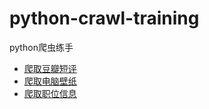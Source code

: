 # python-crawl-training
python爬虫练手
- [爬取豆瓣短评](https://github.com/SkecisAI/python-crawl-training/blob/master/douban_crawl.py)
- [爬取电脑壁纸](https://github.com/SkecisAI/python-crawl-training/blob/master/get_wallpapers.py)
- [爬取职位信息](https://github.com/SkecisAI/python-crawl-training/blob/master/lagou.py)
